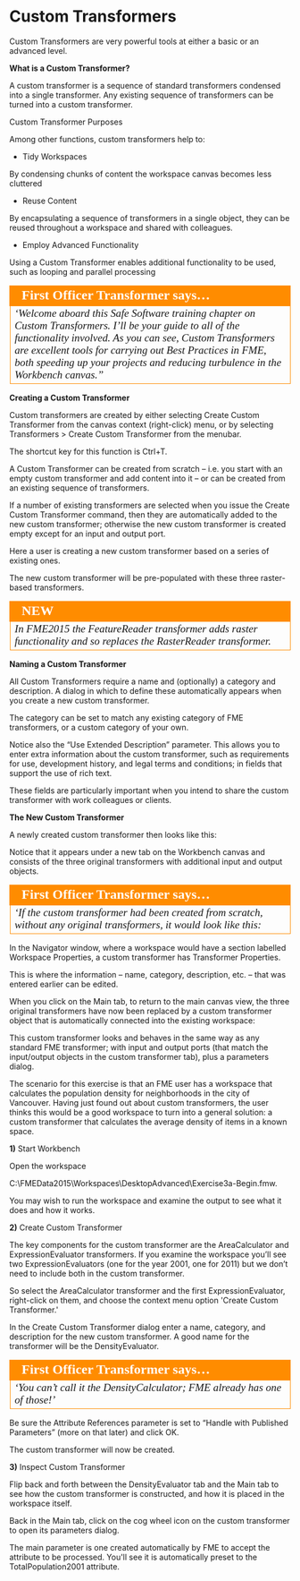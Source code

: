 # Custom Transformers

Custom Transformers are very powerful tools at either a basic or an advanced level.

**What is a Custom Transformer?**

A custom transformer is a sequence of standard transformers condensed into a single transformer. Any existing sequence of transformers can be turned into a custom transformer.

Custom Transformer Purposes

Among other functions, custom transformers help to:

- Tidy Workspaces

By condensing chunks of content the workspace canvas becomes less cluttered

- Reuse Content

By encapsulating a sequence of transformers in a single object, they can be reused throughout a workspace and shared with colleagues.

- Employ Advanced Functionality

Using a Custom Transformer enables additional functionality to be used, such as looping and parallel processing

<!--Person X Says Section-->

<table style="border-spacing: 0px">
<tr>
<td style="vertical-align:middle;background-color:darkorange;border: 2px solid darkorange">
<i class="fa fa-quote-left fa-lg fa-pull-left fa-fw" style="color:white;padding-right: 12px;vertical-align:text-top"></i>
<span style="color:white;font-size:x-large;font-weight: bold;font-family:serif">First Officer Transformer says…</span>
</td>
</tr>

<tr>
<td style="border: 1px solid darkorange">
<span style="font-family:serif; font-style:italic; font-size:larger">
‘Welcome aboard this Safe Software training chapter on Custom
Transformers. I’ll be your guide to all of the functionality involved.
As you can see, Custom Transformers are excellent tools for carrying out Best Practices
in FME, both speeding up your projects and reducing turbulence in the Workbench
canvas.”
</span>
</td>
</tr>
</table>

**Creating a Custom Transformer**

Custom transformers are created by either selecting Create Custom Transformer from the canvas context (right-click) menu, or by selecting Transformers > Create Custom Transformer from the menubar.

The shortcut key for this function is Ctrl+T.

A Custom Transformer can be created from scratch – i.e. you start with an empty custom transformer and add content into it – or can be created from an existing sequence of transformers.

If a number of existing transformers are selected when you issue the Create Custom Transformer command, then they are automatically added to the new custom transformer; otherwise the new custom transformer is created empty except for an input and output port.

Here a user is creating a new custom transformer based on a series of existing ones.

The new custom transformer will be pre-populated with these three raster-based transformers.

<table style="border-spacing: 0px">
<tr>
<td style="vertical-align:middle;background-color:darkorange;border: 2px solid darkorange">
<i class="fa fa-bolt fa-lg fa-pull-left fa-fw" style="color:white;padding-right: 12px;vertical-align:text-top"></i>
<span style="color:white;font-size:x-large;font-weight: bold;font-family:serif">NEW</span>
</td>
</tr>

<tr>
<td style="border: 1px solid darkorange">
<span style="font-family:serif; font-style:italic; font-size:larger">
In FME2015 the FeatureReader transformer adds raster functionality and so
replaces the RasterReader transformer.
</span>
</td>
</tr>
</table>

**Naming a Custom Transformer**

All Custom Transformers require a name and (optionally) a category and description. A dialog in which to define these automatically appears when you create a new custom transformer.

The category can be set to match any existing category of FME transformers, or a custom category of your own.

Notice also the “Use Extended Description” parameter. This allows you to enter extra information about the custom transformer, such as requirements for use, development history, and legal terms and conditions; in fields that support the use of rich text.

These fields are particularly important when you intend to share the custom transformer with work colleagues or clients.

**The New Custom Transformer**

A newly created custom transformer then looks like this:

Notice that it appears under a new tab on the Workbench canvas and consists of the three original transformers with additional input and output objects.

<table style="border-spacing: 0px">
<tr>
<td style="vertical-align:middle;background-color:darkorange;border: 2px solid darkorange">
<i class="fa fa-quote-left fa-lg fa-pull-left fa-fw" style="color:white;padding-right: 12px;vertical-align:text-top"></i>
<span style="color:white;font-size:x-large;font-weight: bold;font-family:serif">First Officer Transformer says…</span>
</td>
</tr>

<tr>
<td style="border: 1px solid darkorange">
<span style="font-family:serif; font-style:italic; font-size:larger">
‘If the custom transformer had been created from scratch, without any
original transformers, it would look like this:
</span>
</td>
</tr>
</table>

In the Navigator window, where a workspace would have a section labelled Workspace Properties, a custom transformer has Transformer Properties.

This is where the information – name, category, description, etc. – that was entered earlier can be edited.

When you click on the Main tab, to return to the main canvas view, the three original transformers have now been replaced by a custom transformer object that is automatically connected into the existing workspace:

This custom transformer looks and behaves in the same way as any standard FME transformer; with input and output ports (that match the input/output objects in the custom transformer tab), plus a parameters dialog.

The scenario for this exercise is that an FME user has a workspace that calculates the population density for neighborhoods in the city of Vancouver. Having just found out about custom transformers, the user thinks this would be a good workspace to turn into a general solution: a custom transformer that calculates the average density of items in a known space.

**1)** Start Workbench

Open the workspace 

C:\FMEData2015\Workspaces\DesktopAdvanced\Exercise3a-Begin.fmw.

You may wish to run the workspace and examine the output to see what it does and how it works.

**2)** Create Custom Transformer

The key components for the custom transformer are the AreaCalculator and ExpressionEvaluator transformers. If you examine the workspace you’ll see two ExpressionEvaluators (one for the year 2001, one for 2011) but we don’t need to include both in the custom transformer.

So select the AreaCalculator transformer and the first ExpressionEvaluator, right-click on them, and choose the context menu option 'Create Custom Transformer.'

In the Create Custom Transformer dialog enter a name, category, and description for the new custom transformer. A good name for the transformer will be the DensityEvaluator.

<table style="border-spacing: 0px">
<tr>
<td style="vertical-align:middle;background-color:darkorange;border: 2px solid darkorange">
<i class="fa fa-quote-left fa-lg fa-pull-left fa-fw" style="color:white;padding-right: 12px;vertical-align:text-top"></i>
<span style="color:white;font-size:x-large;font-weight: bold;font-family:serif">First Officer Transformer says…</span>
</td>
</tr>

<tr>
<td style="border: 1px solid darkorange">
<span style="font-family:serif; font-style:italic; font-size:larger">
‘You can’t call it the DensityCalculator; FME already has one of those!’
</span>
</td>
</tr>
</table>

Be sure the Attribute References parameter is set to “Handle with Published Parameters” (more on that later) and click OK.

The custom transformer will now be created.

**3)** Inspect Custom Transformer

Flip back and forth between the DensityEvaluator tab and the Main tab to see how the custom transformer is constructed, and how it is placed in the workspace itself.

Back in the Main tab, click on the cog wheel icon on the custom transformer to open its parameters dialog.

The main parameter is one created automatically by FME to accept the attribute to be processed. You'll see it is automatically preset to the TotalPopulation2001 attribute.